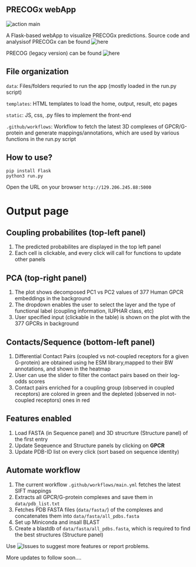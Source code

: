 ## PRECOGx webApp
![action main](https://github.com/raimondilab/precogx/actions/workflows/main.yml/badge.svg)

A Flask-based webApp to visualize PRECOGx predictions. Source code and analysisof PRECOGx can be found ![here](https://github.com/raimondilab/transformers/tree/main/predictor)

PRECOG (legacy version) can be found ![here](https://github.com/gurdeep330/precog)

## File organization
```data```: Files/folders requried to run the app (mostly loaded in the run.py script)

```templates```: HTML templates to load the home, output, result, etc pages

```static```: JS, css, .py files to implement the front-end

```.github/workflows```: Workflow to fetch the latest 3D complexes of GPCR/G-protein and generate mappings/annotations, which are used by various functions in the run.py script

## How to use?
```git clone <repo>
pip install Flask
python3 run.py
```
Open the URL on your browser ```http://129.206.245.88:5000```

# Output page

## Coupling probabilites (top-left panel)
1. The predicted probabilites are displayed in the top left panel
2. Each cell is clickable, and every click will call for functions to update other panels

## PCA (top-right panel)
1. The plot shows decomposed PC1 vs PC2 values of 377 Human GPCR embeddings in the background
2. The dropdown enables the user to select the layer and the type of functional label (coupling information, IUPHAR class, etc)
3. User specified input (clickable in the table) is shown on the plot with the 377 GPCRs in background

## Contacts/Sequence (bottom-left panel)
1. Differential Contact Pairs (coupled vs not-coupled receptors for a given G-protein) are obtained using he ESM library,mapped to their BW annotations, and shown in the heatmap
2. User can use the slider to filter the contact pairs based on their log-odds scores
3. Contact pairs enriched for a coupling group (observed in coupled receptors) are colored in green and the depleted (observed in not-coupled receptors) ones in red

## Features enabled
1. Load FASTA (in Sequence panel) and 3D strucrture (Structure panel) of the first entry
2. Update Seqeuence and Structure panels by clicking on <b>GPCR</b>
3. Update PDB-ID list on every click (sort based on sequence identity)

## Automate workflow
1. The current workflow ```.github/workflows/main.yml``` fetches the latest SIFT mappings
2. Extracts all GPCR/G-protein complexes and save them in ```data/pdb_list.txt```
3. Fetches PDB FASTA files (```data/fasta/```) of the complexes and concatenates them into ```data/fasta/all_pdbs.fasta```
4. Set up Miniconda and insall BLAST
5. Create a blastdb of ```data/fasta/all_pdbs.fasta```, which is required to find the best structures (Structure panel)

Use ![Issues](https://github.com/gurdeep330/precogx/issues) to suggest more features or report problems.

More updates to follow soon....
